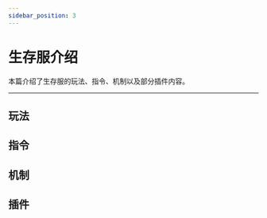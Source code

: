 ```yaml
---
sidebar_position: 3
---
```


# 生存服介绍

本篇介绍了生存服的玩法、指令、机制以及部分插件内容。

***

## 玩法



## 指令




## 机制


## 插件
